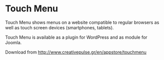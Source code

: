 Touch Menu
==========

Touch Menu shows menus on a website compatible to regular browsers as well as touch screen devices (smartphones, tablets).

Touch Menu is available as a plugin for WordPress and as module for Joomla.

Download from http://www.creativepulse.gr/en/appstore/touchmenu
